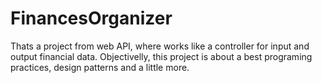 # FinancesOrganizer
Thats a project from web API, where works like a controller for input and output financial data. Objectivelly, this project is about a best programing practices, design patterns and a little more. 
